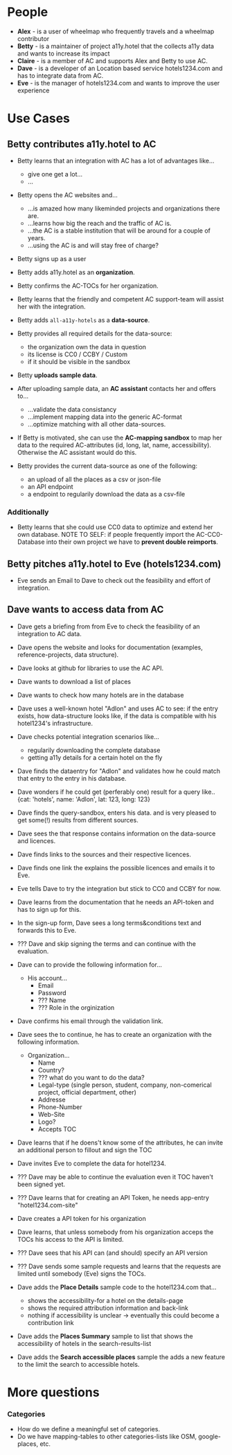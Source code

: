 # People

- **Alex** - is a user of wheelmap who frequently travels and a wheelmap contributor
- **Betty** - is a maintainer of project a11y.hotel that the collects a11y data and wants to increase its impact
- **Claire** - is a member of AC and supports Alex and Betty to use AC. 
- **Dave** - is a developer of an Location based service hotels1234.com and has to integrate data from AC.
- **Eve** - is the manager of hotels1234.com and wants to improve the user experience

# Use Cases

## Betty contributes a11y.hotel to AC

- Betty learns that an integration with AC has a lot of advantages like...
    - give one get a lot...
    - ...

- Betty opens the AC websites and...
    - ...is amazed how many likeminded projects and organizations there are.
    - ...learns how big the reach and the traffic of AC is.
    - ...the AC is a stable institution that will be around for a couple of years.
    - ...using the AC is and will stay free of charge?

- Betty signs up as a user
- Betty adds a11y.hotel as an **organization**.
- Betty confirms the AC-TOCs for her organization.
- Betty learns that the friendly and competent AC support-team will assist her with the integration.
- Betty adds `all-a11y-hotels` as a **data-source**.
- Betty provides all required details for the data-source:
    - the organization own the data in question
    - its license is CC0 / CCBY / Custom 
    - if it should be visible in the sandbox
- Betty **uploads sample data**.
- After uploading sample data, an **AC assistant** contacts her and offers to...
    - ...validate the data consistancy
    - ...implement mapping data into the generic AC-format
    - ...optimize matching with all other data-sources.
- If Betty is motivated, she can use the **AC-mapping sandbox** to map her data to the required AC-attributes (id, long, lat, name, accessibility). Otherwise the AC assistant would do this.
- Betty provides the current data-source as one of the following:
    - an upload of all the places as a csv or json-file
    - an API endpoint
    - a endpoint to regularily download the data as a csv-file

### Additionally

- Betty learns that she could use CC0 data to optimize and extend her own database. NOTE TO SELF: if people frequently import the AC-CC0-Database into their own project we have to **prevent double reimports**.

## Betty pitches a11y.hotel to Eve (hotels1234.com)

- Eve sends an Email to Dave to check out the feasibility and effort of integration.



## Dave wants to access data from AC

- Dave gets a briefing from from Eve to check the feasibility of an integration to AC data.
- Dave opens the website and looks for documentation (examples, reference-projects, data structure).
- Dave looks at github for libraries to use the AC API.
- Dave wants to download a list of places
- Dave wants to check how many hotels are in the database
- Dave uses a well-known hotel "Adlon" and uses AC to see: if the entry exists, how data-structure looks like, if the data is compatible with his hotel1234's infrastructure.
- Dave checks potential integration scenarios like... 
	- regularily downloading the complete database
	- getting a11y details for a certain hotel on the fly

- Dave finds the dataentry for "Adlon" and validates how he could match that entry to the entry in his database.
- Dave wonders if he could get (perferably one) result for a query like..
 	{cat: 'hotels', name: 'Adlon', lat: 123, long: 123}
- Dave finds the query-sandbox, enters his data. and is very pleased to get some(!) results from different sources.
- Dave sees the that response contains information on the data-source and licences.
- Dave finds links to the sources and their respective licences.
- Dave finds one link the explains the possible licences and emails it to Eve.
- Eve tells Dave to try the integration but stick to CC0 and CCBY for now.
- Dave learns from the documentation that he needs an API-token and has to sign up for this.
- In the sign-up form, Dave sees a long terms&conditions text and forwards this to Eve.
- ??? Dave and skip signing the terms and can continue with the evaluation.
- Dave can to provide the following information for...
	- His account...
		- Email
		- Password
		- ??? Name
		- ??? Role in the orginization
- Dave confirms his email through the validation link.
- Dave sees the to continue, he has to create an organization with the following information.
	- Organization...
		- Name
		- Country?
		- ??? what do you want to do the data?
		- Legal-type (single person, student, company, non-comerical project, official department, other)
		- Addresse
		- Phone-Number
		- Web-Site
		- Logo?
		- Accepts TOC
- Dave learns that if he doens't know some of the attributes, he can invite an additional person to fillout and sign the TOC
- Dave invites Eve to complete the data for hotel1234.
- ??? Dave may be able to continue the evaluation even it TOC haven't been signed yet.
- ??? Dave learns that for creating an API Token, he needs app-entry "hotel1234.com-site"
- Dave creates a API token for his organization
- Dave learns, that unless somebody from his organization acceps the TOCs his access to the API is limited.
- ??? Dave sees that his API can (and should) specify an API version
- ??? Dave sends some sample requests and learns that the requests are limited until somebody (Eve) signs the TOCs.
- Dave adds the __Place Details__ sample code to the hotel1234.com that...
	- shows the accessibility-for a hotel on the details-page
	- shows the required attribution information and back-link
	- nothing if accessibility is unclear -> eventually this could become a contribution link
- Dave adds the  __Places Summary__ sample to list that shows the accessibility of hotels in the search-results-list
- Dave adds the __Search accessible places__ sample the adds a new feature to the limit the search to accessible hotels.

# More questions
### Categories
- How do we define a meaningful set of categories.
- Do we have mapping-tables to other categories-lists like OSM, google-places, etc.